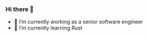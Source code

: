 ### Hi there 👋

- 🔭 I’m currently working as a senior software engineer 
- 🌱 I’m currently learning Rust

